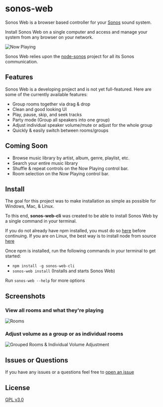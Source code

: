 # sonos-web
Sonos Web is a browser based controller for your [Sonos](https://www.sonos.com/system) sound system.

Install Sonos Web on a single computer and access and manage your system from any browser on your network.

![Now Playing](https://user-images.githubusercontent.com/5977736/50413083-c5364580-07c9-11e9-9b7c-6ff598e40e3a.png)

Sonos Web relies upon the [node-sonos](https://github.com/bencevans/node-sonos) project for all its Sonos communication.

## Features
Sonos Web is a developing project and is not yet full-featured. Here are some of the currently available features:
 * Group rooms together via drag & drop
 * Clean and good looking UI
 * Play, pause, skip, and seek tracks
 * Party mode (Group all speakers into one group)
 * Adjust individual speaker volume/mute or adjust for the whole group
 * Quickly & easily switch between rooms/groups

## Coming Soon
 * Browse music library by artist, album, genre, playlist, etc.
 * Search your entire music library
 * Shuffle & repeat controls on the Now Playing control bar.
 * Room selection on the Now Playing control bar.

## Install
The goal for this project was to make installation as simple as possible for Windows, Mac, & Linux.

To this end, **sonos-web-cli** was created to be able to install Sonos Web by a single command in your terminal.

If you do not already have npm installed, you must do so [here](https://www.npmjs.com/get-npm) before continuing.
If you are on Linux, the best way is to install node from source [here](https://github.com/nodesource/distributions)

Once npm is installed, run the following commands in your terminal to get started:
- `npm install -g sonos-web-cli`
- `sonos-web install` (Installs and starts Sonos Web)

Run `sonos-web --help` for more options

## Screenshots
### View all rooms and what they're playing
![Rooms](https://user-images.githubusercontent.com/5977736/50412873-0b8aa500-07c8-11e9-8ba4-d92767f04b55.png)

### Adjust volume as a group or as individual rooms
![Grouped Rooms & Individual Volume Adjustment](https://user-images.githubusercontent.com/5977736/50412875-0f1e2c00-07c8-11e9-8e11-e5eedae66c74.png)


## Issues or Questions
If you have any issues or a questions feel free to [open an issue](https://github.com/Villarrealized/sonos-web/issues/new)

## License
[GPL v3.0](https://github.com/Villarrealized/sonos-web-cli/blob/master/LICENSE)
